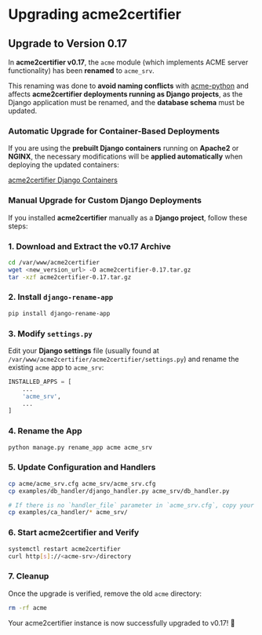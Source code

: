 <!-- markdownlint-disable MD013 MD029 -->
<!-- wiki-title Upgrading acme2certifier -->
# Upgrading acme2certifier

## Upgrade to Version 0.17

In **acme2certifier v0.17**, the `acme` module (which implements ACME server functionality) has been **renamed** to `acme_srv`.  

This renaming was done to **avoid naming conflicts** with [acme-python](https://acme-python.readthedocs.io/en/stable/) and affects **acme2certifier deployments running as Django projects**, as the Django application must be renamed, and the **database schema** must be updated.

### Automatic Upgrade for Container-Based Deployments

If you are using the **prebuilt Django containers** running on **Apache2** or **NGINX**, the necessary modifications will be **applied automatically** when deploying the updated containers:

[acme2certifier Django Containers](https://hub.docker.com/repository/docker/grindsa/acme2certifier/tags?page=1&ordering=last_updated)

### Manual Upgrade for Custom Django Deployments

If you installed **acme2certifier** manually as a **Django project**, follow these steps:

### 1. Download and Extract the v0.17 Archive

```bash
cd /var/www/acme2certifier
wget <new_version_url> -O acme2certifier-0.17.tar.gz
tar -xzf acme2certifier-0.17.tar.gz
```

### 2. Install `django-rename-app`

```bash
pip install django-rename-app
```

### 3. Modify `settings.py`

Edit your **Django settings** file (usually found at `/var/www/acme2certifier/acme2certifier/settings.py`) and rename the existing `acme` app to `acme_srv`:

```python
INSTALLED_APPS = [
    ...
    'acme_srv',
    ...
]
```

### 4. Rename the App

```bash
python manage.py rename_app acme acme_srv
```

### 5. Update Configuration and Handlers

```bash
cp acme/acme_srv.cfg acme_srv/acme_srv.cfg
cp examples/db_handler/django_handler.py acme_srv/db_handler.py

# If there is no `handler_file` parameter in `acme_srv.cfg`, copy your CA handler
cp examples/ca_handler/* acme_srv/
```

### 6. Start acme2certifier and Verify

```bash
systemctl restart acme2certifier
curl http[s]://<acme-srv>/directory
```

### 7. Cleanup

Once the upgrade is verified, remove the old `acme` directory:

```bash
rm -rf acme
```

Your acme2certifier instance is now successfully upgraded to v0.17! 🚀
